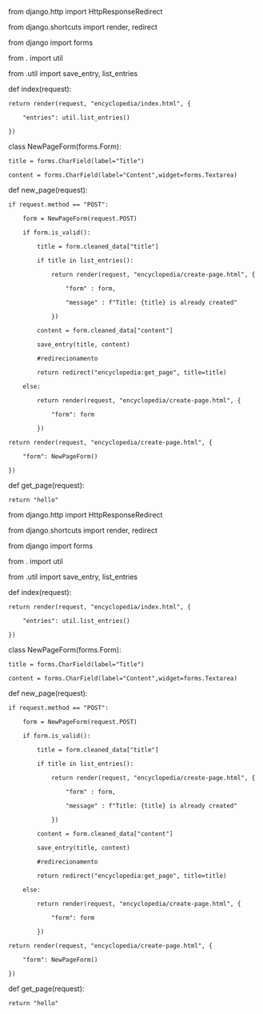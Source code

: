 from django.http import HttpResponseRedirect
from django.shortcuts import render, redirect
from django import forms

from . import util
from .util import save_entry, list_entries


def index(request):
    return render(request, "encyclopedia/index.html", {
        "entries": util.list_entries()
    })

class NewPageForm(forms.Form):
    title = forms.CharField(label="Title")
    content = forms.CharField(label="Content",widget=forms.Textarea)

def new_page(request):
    if request.method == "POST":
        form = NewPageForm(request.POST)
        if form.is_valid():
            title = form.cleaned_data["title"]
            if title in list_entries():
                return render(request, "encyclopedia/create-page.html", {
                    "form" : form,
                    "message" : f"Title: {title} is already created"
                })
            content = form.cleaned_data["content"]
            save_entry(title, content)
            #redirecionamento
            return redirect("encyclopedia:get_page", title=title)
        else:
            return render(request, "encyclopedia/create-page.html", {
                "form": form
            })
    return render(request, "encyclopedia/create-page.html", {
        "form": NewPageForm()
    })

def get_page(request):
    return "hello"



from django.http import HttpResponseRedirect
from django.shortcuts import render, redirect
from django import forms

from . import util
from .util import save_entry, list_entries


def index(request):
    return render(request, "encyclopedia/index.html", {
        "entries": util.list_entries()
    })

class NewPageForm(forms.Form):
    title = forms.CharField(label="Title")
    content = forms.CharField(label="Content",widget=forms.Textarea)

def new_page(request):
    if request.method == "POST":
        form = NewPageForm(request.POST)
        if form.is_valid():
            title = form.cleaned_data["title"]
            if title in list_entries():
                return render(request, "encyclopedia/create-page.html", {
                    "form" : form,
                    "message" : f"Title: {title} is already created"
                })
            content = form.cleaned_data["content"]
            save_entry(title, content)
            #redirecionamento
            return redirect("encyclopedia:get_page", title=title)
        else:
            return render(request, "encyclopedia/create-page.html", {
                "form": form
            })
    return render(request, "encyclopedia/create-page.html", {
        "form": NewPageForm()
    })

def get_page(request):
    return "hello"